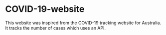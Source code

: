 # COVID-19-website
 This website was inspired from the COVID-19 tracking website for Australia. It tracks the number of cases which uses an API. 
